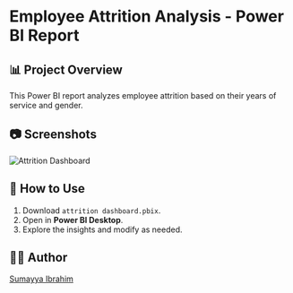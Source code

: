 # Employee Attrition Analysis - Power BI Report  

## 📊 Project Overview  
This Power BI report analyzes employee attrition based on their years of service and gender.  

## 📷 Screenshots  
![Attrition Dashboard](https://drive.google.com/file/d/1Fprfem9rNKBMqsJYSU8sl_GW3kdC8YfQ/view?usp=drive_link)

## 🔗 How to Use  
1. Download `attrition dashboard.pbix`.  
2. Open in **Power BI Desktop**.  
3. Explore the insights and modify as needed.  

## 👨‍💻 Author  
[Sumayya Ibrahim](https://www.[https://www.linkedin.com/in/sumayya-ibrahim-a6b11a27a/])

